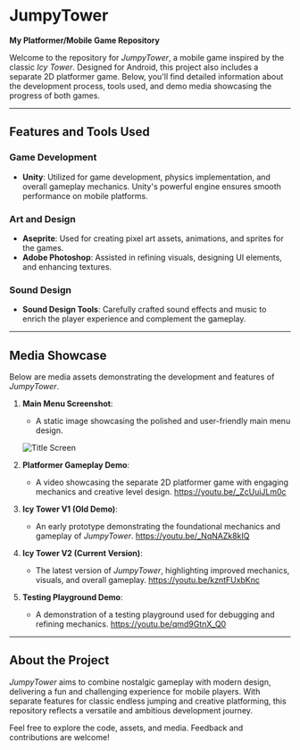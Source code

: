 # JumpyTower

**My Platformer/Mobile Game Repository**

Welcome to the repository for *JumpyTower*, a mobile game inspired by the classic *Icy Tower*. Designed for Android, this project also includes a separate 2D platformer game. Below, you'll find detailed information about the development process, tools used, and demo media showcasing the progress of both games.

---

## Features and Tools Used

### Game Development
- **Unity**: Utilized for game development, physics implementation, and overall gameplay mechanics. Unity's powerful engine ensures smooth performance on mobile platforms.

### Art and Design
- **Aseprite**: Used for creating pixel art assets, animations, and sprites for the games.
- **Adobe Photoshop**: Assisted in refining visuals, designing UI elements, and enhancing textures.

### Sound Design
- **Sound Design Tools**: Carefully crafted sound effects and music to enrich the player experience and complement the gameplay.

---

## Media Showcase

Below are media assets demonstrating the development and features of *JumpyTower*.

1. **Main Menu Screenshot**:
   - A static image showcasing the polished and user-friendly main menu design.

   ![Title Screen](https://github.com/user-attachments/assets/8326cf69-373e-4e06-ac6e-b3243b902fd3)


2. **Platformer Gameplay Demo**:
   - A video showcasing the separate 2D platformer game with engaging mechanics and creative level design.
https://youtu.be/_ZcUuiJLm0c

3. **Icy Tower V1 (Old Demo)**:
   - An early prototype demonstrating the foundational mechanics and gameplay of *JumpyTower*.
https://youtu.be/_NqNAZk8kIQ

4. **Icy Tower V2 (Current Version)**:
   - The latest version of *JumpyTower*, highlighting improved mechanics, visuals, and overall gameplay.
https://youtu.be/kzntFUxbKnc

5. **Testing Playground Demo**:
   - A demonstration of a testing playground used for debugging and refining mechanics.
https://youtu.be/qmd9GtnX_Q0

---

## About the Project

*JumpyTower* aims to combine nostalgic gameplay with modern design, delivering a fun and challenging experience for mobile players. With separate features for classic endless jumping and creative platforming, this repository reflects a versatile and ambitious development journey.

Feel free to explore the code, assets, and media. Feedback and contributions are welcome!
